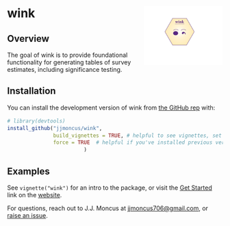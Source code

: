 
<!-- README.md is generated from README.Rmd. Please edit that file -->

# wink <a href="https://jjmoncus.github.io/wink/"><img src="man/figures/logo.png" align="right" height="138" /></a>

<!-- badges: start -->
<!-- badges: end -->

## Overview

The goal of wink is to provide foundational functionality for generating
tables of survey estimates, including significance testing.

## Installation

You can install the development version of wink from [the GitHub
rep](https://github.com/jjmoncus/wink/) with:

``` r
# library(devtools)
install_github("jjmoncus/wink", 
               build_vignettes = TRUE, # helpful to see vignettes, set to FALSE if needed
               force = TRUE  # helpful if you've installed previous versions, forces an override, set to FALSE if needed
                         )
```

## Examples

See `vignette("wink")` for an intro to the package, or visit the [Get
Started](https://jjmoncus.github.io/wink/articles/wink.html) link on the
[website](https://jjmoncus.github.io/wink/index.html).

For questions, reach out to J.J. Moncus at <jjmoncus706@gmail.com>, or
[raise an issue](https://github.com/jjmoncus/wink/issues).
